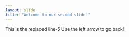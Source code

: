 ```yaml
---
layout: slide
title: "Welcome to our second slide!"
---
```

This is the replaced line-5
Use the left arrow to go back!
